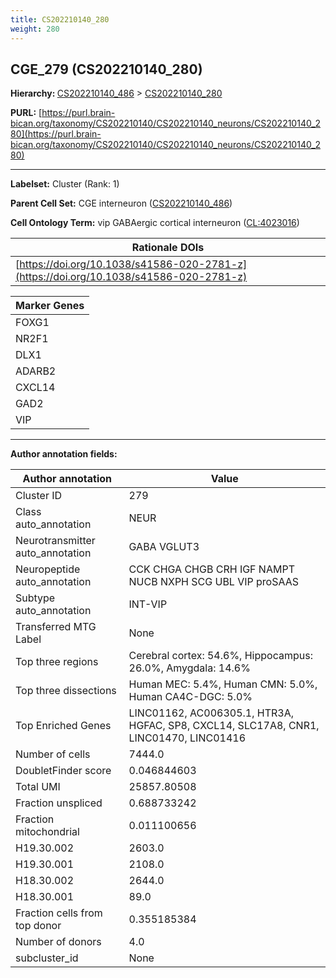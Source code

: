 ```yaml
---
title: CS202210140_280
weight: 280
---
```

## CGE_279 (CS202210140_280)
<b>Hierarchy: </b>
[CS202210140_486](../CS202210140_486) >
[CS202210140_280](../CS202210140_280)

**PURL:** [https://purl.brain-bican.org/taxonomy/CS202210140/CS202210140_neurons/CS202210140_280](https://purl.brain-bican.org/taxonomy/CS202210140/CS202210140_neurons/CS202210140_280)

---


**Labelset:** Cluster (Rank: 1)

**Parent Cell Set:** CGE interneuron ([CS202210140_486](../CS202210140_486))



**Cell Ontology Term:**  vip GABAergic cortical interneuron ([CL:4023016](https://www.ebi.ac.uk/ols/ontologies/cl/terms?obo_id=CL:4023016)) 

| Rationale DOIs |
|----------------|
|[https://doi.org/10.1038/s41586-020-2781-z](https://doi.org/10.1038/s41586-020-2781-z)|

[MARKER GENES.]: #


| Marker Genes |
|--------------|
|FOXG1|
|NR2F1|
|DLX1|
|ADARB2|
|CXCL14|
|GAD2|
|VIP|

---

[TRANSFERRED ANNOTATIONS.]: #


[AUTHOR ANNOTATION FIELDS.]: #


**Author annotation fields:**

| Author annotation | Value |
|-------------------|-------|
|Cluster ID|279|
|Class auto_annotation|NEUR|
|Neurotransmitter auto_annotation|GABA VGLUT3|
|Neuropeptide auto_annotation|CCK CHGA CHGB CRH IGF NAMPT NUCB NXPH SCG UBL VIP proSAAS|
|Subtype auto_annotation|INT-VIP|
|Transferred MTG Label|None|
|Top three regions|Cerebral cortex: 54.6%, Hippocampus: 26.0%, Amygdala: 14.6%|
|Top three dissections|Human MEC: 5.4%, Human CMN: 5.0%, Human CA4C-DGC: 5.0%|
|Top Enriched Genes|LINC01162, AC006305.1, HTR3A, HGFAC, SP8, CXCL14, SLC17A8, CNR1, LINC01470, LINC01416|
|Number of cells|7444.0|
|DoubletFinder score|0.046844603|
|Total UMI|25857.80508|
|Fraction unspliced|0.688733242|
|Fraction mitochondrial|0.011100656|
|H19.30.002|2603.0|
|H19.30.001|2108.0|
|H18.30.002|2644.0|
|H18.30.001|89.0|
|Fraction cells from top donor|0.355185384|
|Number of donors|4.0|
|subcluster_id|None|
